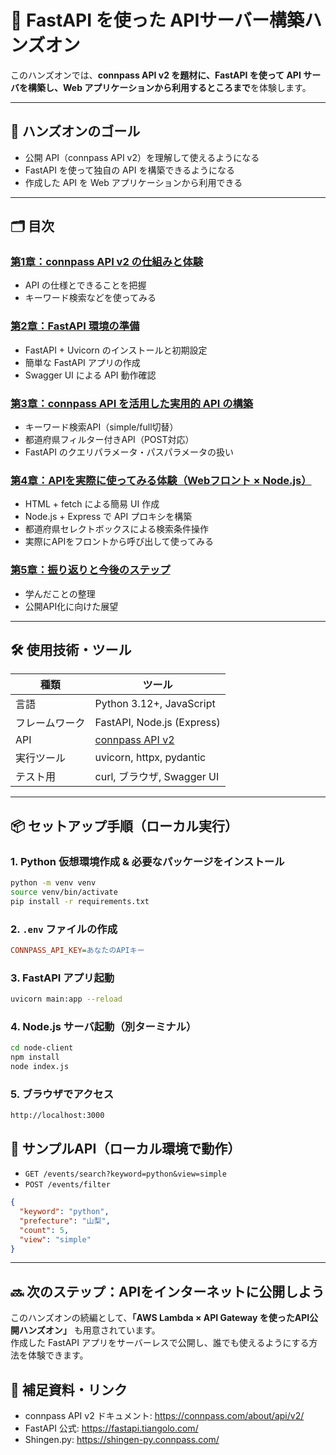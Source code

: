 # 🚀 FastAPI を使った APIサーバー構築ハンズオン

このハンズオンでは、**connpass API v2 を題材に、FastAPI を使って API サーバを構築し、Web アプリケーションから利用するところまで**を体験します。

---

## 🎯 ハンズオンのゴール

- 公開 API（connpass API v2）を理解して使えるようになる
- FastAPI を使って独自の API を構築できるようになる
- 作成した API を Web アプリケーションから利用できる

---

## 🗂 目次

### [第1章：connpass API v2 の仕組みと体験](docs/1_try-connpass-api.md)
- API の仕様とできることを把握
- キーワード検索などを使ってみる

### [第2章：FastAPI 環境の準備](docs/2_setup-fastapi.md)
- FastAPI + Uvicorn のインストールと初期設定
- 簡単な FastAPI アプリの作成
- Swagger UI による API 動作確認

### [第3章：connpass API を活用した実用的 API の構築](docs/3_build-api.md)
- キーワード検索API（simple/full切替）
- 都道府県フィルター付きAPI（POST対応）
- FastAPI のクエリパラメータ・パスパラメータの扱い

### [第4章：APIを実際に使ってみる体験（Webフロント × Node.js）](docs/4_use-api.md)
- HTML + fetch による簡易 UI 作成
- Node.js + Express で API プロキシを構築
- 都道府県セレクトボックスによる検索条件操作
- 実際にAPIをフロントから呼び出して使ってみる

### [第5章：振り返りと今後のステップ](docs/5_summary.md)
- 学んだことの整理
- 公開API化に向けた展望

---

## 🛠 使用技術・ツール

| 種類 | ツール |
|------|--------|
| 言語 | Python 3.12+, JavaScript |
| フレームワーク | FastAPI, Node.js (Express) |
| API | [connpass API v2](https://connpass.com/about/api/v2/) |
| 実行ツール | uvicorn, httpx, pydantic |
| テスト用 | curl, ブラウザ, Swagger UI |

---

## 📦 セットアップ手順（ローカル実行）

### 1. Python 仮想環境作成 & 必要なパッケージをインストール

```bash
python -m venv venv
source venv/bin/activate
pip install -r requirements.txt
```

### 2. `.env` ファイルの作成

```ini
CONNPASS_API_KEY=あなたのAPIキー
```

### 3. FastAPI アプリ起動

```bash
uvicorn main:app --reload
```

### 4. Node.js サーバ起動（別ターミナル）

```bash
cd node-client
npm install
node index.js
```

### 5. ブラウザでアクセス

```
http://localhost:3000
```

## 📝 サンプルAPI（ローカル環境で動作）

* `GET /events/search?keyword=python&view=simple`
* `POST /events/filter`

```json
{
  "keyword": "python",
  "prefecture": "山梨",
  "count": 5,
  "view": "simple"
}
```

---

## 🔜 次のステップ：APIをインターネットに公開しよう

このハンズオンの続編として、**「AWS Lambda × API Gateway を使ったAPI公開ハンズオン」** も用意されています。  
作成した FastAPI アプリをサーバーレスで公開し、誰でも使えるようにする方法を体験できます。

## 📎 補足資料・リンク

* connpass API v2 ドキュメント: https://connpass.com/about/api/v2/
* FastAPI 公式: https://fastapi.tiangolo.com/
* Shingen.py: https://shingen-py.connpass.com/

